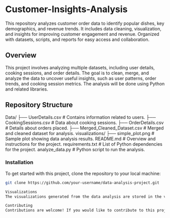 # Customer-Insights-Analysis
This repository analyzes customer order data to identify popular dishes, key demographics, and revenue trends. It includes data cleaning, visualization, and insights for improving customer engagement and revenue. Organized with datasets, scripts, and reports for easy access and collaboration.

## Overview
This project involves analyzing multiple datasets, including user details, cooking sessions, and order details. The goal is to clean, merge, and analyze the data to uncover useful insights, such as user patterns, order trends, and cooking session metrics. The analysis will be done using Python and related libraries.

## Repository Structure
Data/ ├── UserDetails.csv # Contains information related to users. ├── CookingSessions.csv # Data about cooking sessions. ├── OrderDetails.csv # Details about orders placed. ├── Merged_Cleaned_Dataset.csv # Merged and cleaned dataset for analysis. visualizations/ ├── simple_plot.png # Sample plot showing data analysis results. README.md # Overview and instructions for the project. requirements.txt # List of Python dependencies for the project. analyze_data.py # Python script to run the analysis.

### Installation
To get started with this project, clone the repository to your local machine:

```bash
git clone https://github.com/your-username/data-analysis-project.git

Visualizations
The visualizations generated from the data analysis are stored in the visualizations/ folder. For example, the simple_plot.png file contains a sample plot that shows the results of a basic analysis.

Contributing
Contributions are welcome! If you would like to contribute to this project, please fork the repository and submit a pull request with your changes.
